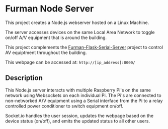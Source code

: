# Furman Node Server 

This project creates a Node.js webserver hosted on a Linux Machine.

The server accesses devices on the same Local Area Network to toggle on/off A/V equipment that is around the building.

This project complements the [Furman-Flask-Serial-Server](https://github.com/brandonlavello/Furman-Flask-Serial-Server) project to control AV equiptment throughout the building.

This webpage can be accessed at: ```http://[ip_address]:8000/```

## Description

This Node.js server interacts with multiple Raspberry Pi's on the same network using Websockets on each individual Pi.  The Pi's are connected to non-networked A/V equipment using a Serial interface from the Pi to a relay controlled power conditioner to switch equipment on/off.

Socket.io handles the user session, updates the webpage based on the device status (on/off), and emits the updated status to all other users.
